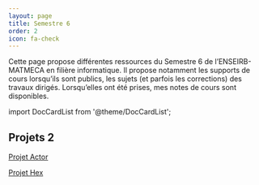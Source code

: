 ```yaml
---
layout: page
title: Semestre 6
order: 2
icon: fa-check
---
```


Cette page propose différentes ressources du Semestre 6 de l’ENSEIRB-MATMECA en
filière informatique. Il propose notamment les supports de cours lorsqu’ils sont
publics, les sujets (et parfois les corrections) des travaux dirigés.
Lorsqu’elles ont été prises, mes notes de cours sont disponibles.

import DocCardList from '@theme/DocCardList';

<DocCardList />

## Projets 2 

[Projet Actor](https://thor.enseirb-matmeca.fr/ruby/projects/projetss6-actor-1920)

[Projet Hex](https://thor.enseirb-matmeca.fr/ruby/repositories/4673)

